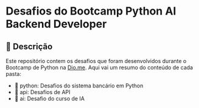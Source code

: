 # Desafios do Bootcamp Python AI Backend Developer

## 📒 Descrição

Este repositório contem os desafios que foram desenvolvidos durante o Bootcamp de Python na [Dio.me](https://web.dio.me/home). Aqui vai um resumo do conteúdo de cada pasta:

- 📂 python: Desafios do sistema bancário em Python
- 📂 api: Desafios de API
- 📂 ai: Desafio do curso de IA
